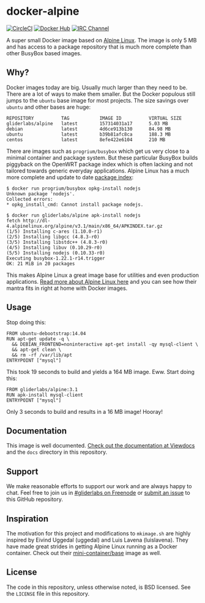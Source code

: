 # docker-alpine

[![CircleCI](https://img.shields.io/circleci/project/gliderlabs/docker-alpine/release.svg)](https://circleci.com/gh/gliderlabs/docker-alpine) [![Docker Hub](https://img.shields.io/badge/docker-ready-blue.svg)](https://registry.hub.docker.com/u/gliderlabs/alpine/) [![IRC Channel](https://img.shields.io/badge/irc-%23gliderlabs-blue.svg)]()

A super small Docker image based on [Alpine Linux][alpine]. The image is only 5 MB and has access to a package repository that is much more complete than other BusyBox based images.

## Why?

Docker images today are big. Usually much larger than they need to be. There are a lot of ways to make them smaller. But the Docker populous still jumps to the `ubuntu` base image for most projects. The size savings over `ubuntu` and other bases are huge:

```
REPOSITORY          TAG           IMAGE ID          VIRTUAL SIZE
gliderlabs/alpine   latest        157314031a17      5.03 MB
debian              latest        4d6ce913b130      84.98 MB
ubuntu              latest        b39b81afc8ca      188.3 MB
centos              latest        8efe422e6104      210 MB
```

There are images such as `progrium/busybox` which get us very close to a minimal container and package system. But these particular BusyBox builds piggyback on the OpenWRT package index which is often lacking and not tailored towards generic everyday applications. Alpine Linux has a much more complete and update to date [package index][alpine-packages]:

```console
$ docker run progrium/busybox opkg-install nodejs
Unknown package 'nodejs'.
Collected errors:
* opkg_install_cmd: Cannot install package nodejs.

$ docker run gliderlabs/alpine apk-install nodejs
fetch http://dl-4.alpinelinux.org/alpine/v3.1/main/x86_64/APKINDEX.tar.gz
(1/5) Installing c-ares (1.10.0-r1)
(2/5) Installing libgcc (4.8.3-r0)
(3/5) Installing libstdc++ (4.8.3-r0)
(4/5) Installing libuv (0.10.29-r0)
(5/5) Installing nodejs (0.10.33-r0)
Executing busybox-1.22.1-r14.trigger
OK: 21 MiB in 20 packages
```

This makes Alpine Linux a great image base for utilities and even production applications. [Read more about Alpine Linux here][alpine-about] and you can see how their mantra fits in right at home with Docker images.

## Usage

Stop doing this:

```
FROM ubuntu-debootstrap:14.04
RUN apt-get update -q \
  && DEBIAN_FRONTEND=noninteractive apt-get install -qy mysql-client \
  && apt-get clean \
  && rm -rf /var/lib/apt
ENTRYPOINT ["mysql"]
```
This took 19 seconds to build and yields a 164 MB image. Eww. Start doing this:

```
FROM gliderlabs/alpine:3.1
RUN apk-install mysql-client
ENTRYPOINT ["mysql"]
```

Only 3 seconds to build and results in a 16 MB image! Hooray!

## Documentation

This image is well documented. [Check out the documentation at Viewdocs][docs] and the `docs` directory in this repository.

## Support

We make reasonable efforts to support our work and are always happy to chat. Feel free to join us in [#gliderlabs on Freenode][irc] or [submit an issue][issues] to this GitHub repository.

## Inspiration

The motivation for this project and modifications to `mkimage.sh` are highly inspired by Eivind Uggedal (uggedal) and Luis Lavena (luislavena). They have made great strides in getting Alpine Linux running as a Docker container. Check out their [mini-container/base][mini-base] image as well.

## License

The code in this repository, unless otherwise noted, is BSD licensed. See the `LICENSE` file in this repository.

[mini-base]: https://github.com/mini-containers/base
[alpine-packages]: http://forum.alpinelinux.org/packages
[alpine-about]: https://www.alpinelinux.org/about/
[docs]: http://gliderlabs.viewdocs.io/docker-alpine
[irc]: irc://irc.freenode.net/#gliderlabs
[issues]: https://github.com/gliderlabs/docker-alpine/issues
[alpine]: http://alpinelinux.org/
